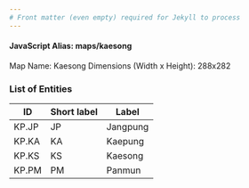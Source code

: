 ```yaml
---
# Front matter (even empty) required for Jekyll to process
---
```


#### JavaScript Alias: maps/kaesong

Map Name: Kaesong
Dimensions (Width x Height): 288x282





### List of Entities

ID | Short label | Label
---|---|---|
KP.JP|JP|Jangpung
KP.KA|KA|Kaepung
KP.KS|KS|Kaesong
KP.PM|PM|Panmun

